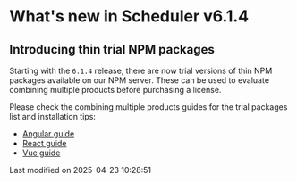 # What's new in Scheduler v6.1.4

## Introducing thin trial NPM packages

Starting with the `6.1.4` release, there are now trial versions of thin NPM packages available on our NPM server.
These can be used to evaluate combining multiple products before purchasing a license.

Please check the combining multiple products guides for the trial packages list and installation tips:

* [Angular guide](#Scheduler/guides/integration/angular/multiple-products.md#thin-limited-trial-library-packages)
* [React guide](#Scheduler/guides/integration/react/multiple-products.md#thin-limited-trial-library-packages)
* [Vue guide](#Scheduler/guides/integration/vue/multiple-products.md#thin-limited-trial-library-packages)


<p class="last-modified">Last modified on 2025-04-23 10:28:51</p>